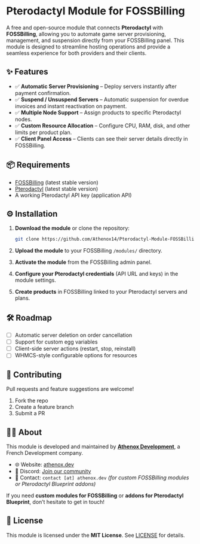 # Pterodactyl Module for FOSSBilling

A free and open-source module that connects **Pterodactyl** with **FOSSBilling**, allowing you to automate game server provisioning, management, and suspension directly from your FOSSBilling panel. This module is designed to streamline hosting operations and provide a seamless experience for both providers and their clients.

## ✨ Features

* ✅ **Automatic Server Provisioning** – Deploy servers instantly after payment confirmation.
* ✅ **Suspend / Unsuspend Servers** – Automatic suspension for overdue invoices and instant reactivation on payment.
* ✅ **Multiple Node Support** – Assign products to specific Pterodactyl nodes.
* ✅ **Custom Resource Allocation** – Configure CPU, RAM, disk, and other limits per product plan.
* ✅ **Client Panel Access** – Clients can see their server details directly in FOSSBilling.

## 📦 Requirements

* [FOSSBilling](https://fossbilling.org/) (latest stable version)
* [Pterodactyl](https://pterodactyl.io/) (latest stable version)
* A working Pterodactyl API key (application API)

## ⚙️ Installation

1. **Download the module** or clone the repository:

   ```bash
   git clone https://github.com/Athenox14/Pterodactyl-Module-FOSSBilling.git
   ```
2. **Upload the module** to your FOSSBilling `/modules/` directory.
3. **Activate the module** from the FOSSBilling admin panel.
4. **Configure your Pterodactyl credentials** (API URL and keys) in the module settings.
5. **Create products** in FOSSBilling linked to your Pterodactyl servers and plans.

## 🛠 Roadmap

* [ ] Automatic server deletion on order cancellation
* [ ] Support for custom egg variables
* [ ] Client-side server actions (restart, stop, reinstall)
* [ ] WHMCS-style configurable options for resources

## 🤝 Contributing

Pull requests and feature suggestions are welcome!

1. Fork the repo
2. Create a feature branch
3. Submit a PR

## 👨‍💻 About

This module is developed and maintained by **[Athenox Development](https://athenox.dev)**, a French Development company.

* 🌐 Website: [athenox.dev](https://athenox.dev)
* 💬 Discord: [Join our community](https://discord.gg/CXZvfDPnBh)
* 📧 Contact: `contact [at] athenox.dev` *(for custom FOSSBilling modules or Pterodactyl Blueprint addons)*

If you need **custom modules for FOSSBilling** or **addons for Pterodactyl Blueprint**, don’t hesitate to get in touch!

## 📜 License

This module is licensed under the **MIT License**. See [LICENSE](LICENSE) for details.
